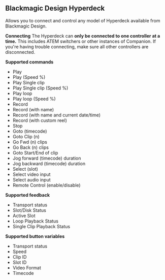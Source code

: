 ## Blackmagic Design Hyperdeck

Allows you to connect and control any model of Hyperdeck available from Blackmagic Design.

**Connecting**
The Hyperdeck can **only be connected to one controller at a time.** This includes ATEM switchers or other instances of Companion. If you're having trouble connecting, make sure all other controllers are disconnected.

**Supported commands**
* Play
* Play (Speed %)
* Play Single clip
* Play Single clip (Speed %)
* Play loop
* Play loop (Speed %)
* Record
* Record (with name)
* Record (with name and current date/time)
* Record (with custom reel)
* Stop
* Goto (timecode)
* Goto Clip (n)
* Go Fwd (n) clips
* Go Back (n) clips
* Goto Start/End of clip
* Jog forward (timecode) duration
* Jog backward (timecode) duration
* Select (slot)
* Select video input
* Select audio input
* Remote Control (enable/disable)

**Supported feedback**
* Transport status
* Slot/Disk Status
* Active Slot
* Loop Playback Status
* Single Clip Playback Status

**Supported button variables**
* Transport status
* Speed
* Clip ID
* Slot ID
* Video Format
* Timecode